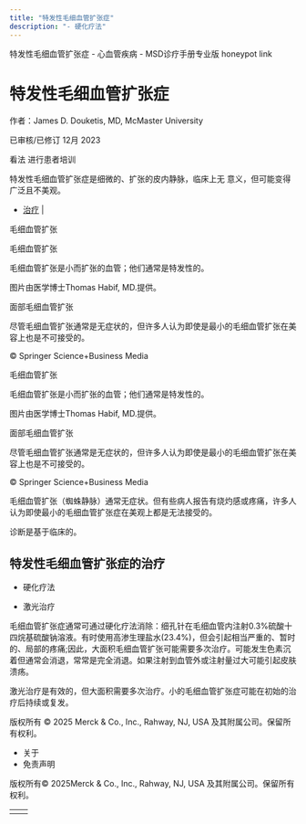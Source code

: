 ```yaml
---
title: "特发性毛细血管扩张症"
description: "- 硬化疗法"
---
```


﻿特发性毛细血管扩张症 \- 心血管疾病 \- MSD诊疗手册专业版 honeypot link

# 特发性毛细血管扩张症

作者：James D. Douketis, MD, McMaster University

已审核/已修订 12月 2023

看法 进行患者培训

特发性毛细血管扩张症是细微的、扩张的皮内静脉，临床上无 意义，但可能变得广泛且不美观。

- [治疗](#治疗_v27291971_zh) \|

毛细血管扩张



毛细血管扩张

毛细血管扩张是小而扩张的血管；他们通常是特发性的。

图片由医学博士Thomas Habif, MD.提供。



面部毛细血管扩张

尽管毛细血管扩张通常是无症状的，但许多人认为即使是最小的毛细血管扩张在美容上也是不可接受的。

© Springer Science+Business Media



毛细血管扩张

毛细血管扩张是小而扩张的血管；他们通常是特发性的。

图片由医学博士Thomas Habif, MD.提供。



面部毛细血管扩张

尽管毛细血管扩张通常是无症状的，但许多人认为即使是最小的毛细血管扩张在美容上也是不可接受的。

© Springer Science+Business Media

毛细血管扩张（蜘蛛静脉）通常无症状。但有些病人报告有烧灼感或疼痛，许多人认为即使最小的毛细血管扩张症在美观上都是无法接受的。

诊断是基于临床的。

## 特发性毛细血管扩张症的治疗

- 硬化疗法

- 激光治疗


毛细血管扩张症通常可通过硬化疗法消除：细孔针在毛细血管内注射0.3%硫酸十四烷基硫酸钠溶液。有时使用高渗生理盐水(23.4%)，但会引起相当严重的、暂时的、局部的疼痛;因此，大面积毛细血管扩张可能需要多次治疗。可能发生色素沉着但通常会消退，常常是完全消退。如果注射到血管外或注射量过大可能引起皮肤溃疡。

激光治疗是有效的，但大面积需要多次治疗。小的毛细血管扩张症可能在初始的治疗后持续或复发。



版权所有 © 2025
Merck & Co., Inc., Rahway, NJ, USA 及其附属公司。保留所有权利。

- 关于
- 免责声明

版权所有© 2025Merck & Co., Inc., Rahway, NJ, USA 及其附属公司。保留所有权利。

|     |     |
| --- | --- |
|  |  |